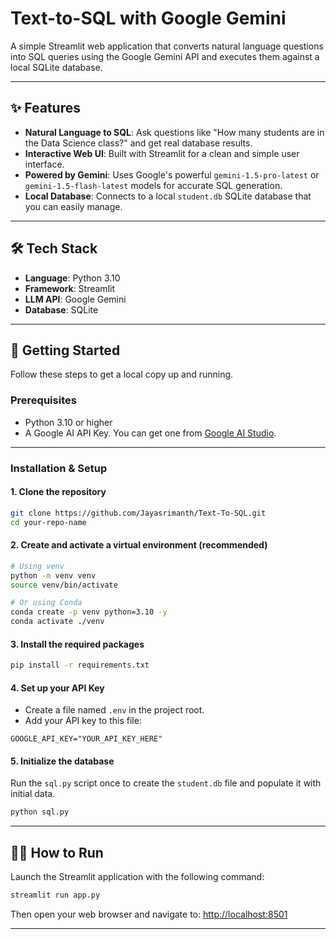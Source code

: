 # Text-to-SQL with Google Gemini

A simple Streamlit web application that converts natural language questions into SQL queries using the Google Gemini API and executes them against a local SQLite database.

---

## ✨ Features

- **Natural Language to SQL**: Ask questions like "How many students are in the Data Science class?" and get real database results.
- **Interactive Web UI**: Built with Streamlit for a clean and simple user interface.
- **Powered by Gemini**: Uses Google's powerful `gemini-1.5-pro-latest` or `gemini-1.5-flash-latest` models for accurate SQL generation.
- **Local Database**: Connects to a local `student.db` SQLite database that you can easily manage.

---

## 🛠️ Tech Stack

- **Language**: Python 3.10  
- **Framework**: Streamlit  
- **LLM API**: Google Gemini  
- **Database**: SQLite

---

## 🚀 Getting Started

Follow these steps to get a local copy up and running.

### Prerequisites

- Python 3.10 or higher
- A Google AI API Key. You can get one from [Google AI Studio](https://aistudio.google.com/app/apikey).

---

### Installation & Setup

#### 1. Clone the repository

```bash
git clone https://github.com/Jayasrimanth/Text-To-SQL.git
cd your-repo-name
````

#### 2. Create and activate a virtual environment (recommended)

```bash
# Using venv
python -m venv venv
source venv/bin/activate

# Or using Conda
conda create -p venv python=3.10 -y
conda activate ./venv
```

#### 3. Install the required packages

```bash
pip install -r requirements.txt
```

#### 4. Set up your API Key

* Create a file named `.env` in the project root.
* Add your API key to this file:

```env
GOOGLE_API_KEY="YOUR_API_KEY_HERE"
```

#### 5. Initialize the database

Run the `sql.py` script once to create the `student.db` file and populate it with initial data.

```bash
python sql.py
```

---

## 🏃‍♂️ How to Run

Launch the Streamlit application with the following command:

```bash
streamlit run app.py
```

Then open your web browser and navigate to:
[http://localhost:8501](http://localhost:8501)

---
